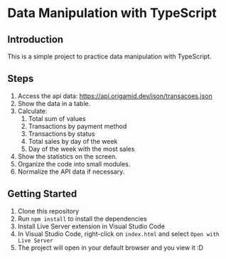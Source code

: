 # Data Manipulation with TypeScript

## Introduction

This is a simple project to practice data manipulation with TypeScript.

## Steps

1. Access the api data: https://api.origamid.dev/json/transacoes.json
2. Show the data in a table.
3. Calculate:
    1. Total sum of values
    2. Transactions by payment method
    3. Transactions by status
    4. Total sales by day of the week
    5. Day of the week with the most sales
4. Show the statistics on the screen.
5. Organize the code into small modules.
6. Normalize the API data if necessary.

## Getting Started

1. Clone this repository
2. Run `npm install` to install the dependencies
3. Install Live Server extension in Visual Studio Code
4. In Visual Studio Code, right-click on `index.html` and select `Open with Live Server`
5. The project will open in your default browser and you view it :D
